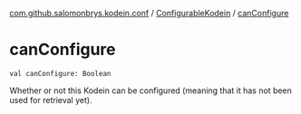 [com.github.salomonbrys.kodein.conf](../index.md) / [ConfigurableKodein](index.md) / [canConfigure](.)

# canConfigure

`val canConfigure: Boolean`

Whether or not this Kodein can be configured (meaning that it has not been used for retrieval yet).

